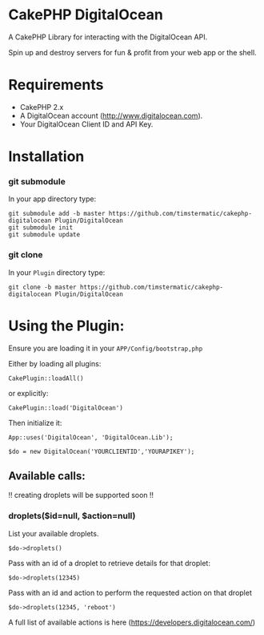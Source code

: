 CakePHP DigitalOcean
====================

A CakePHP Library for interacting with the DigitalOcean API.

Spin up and destroy servers for fun & profit from your web app or the shell.

# Requirements

* CakePHP 2.x
* A DigitalOcean account (http://www.digitalocean.com).
* Your DigitalOcean Client ID and API Key.

# Installation


### git submodule

In your app directory type:

```shell
git submodule add -b master https://github.com/timstermatic/cakephp-digitalocean Plugin/DigitalOcean
git submodule init
git submodule update
```

### git clone

In your `Plugin` directory type:

```shell
git clone -b master https://github.com/timstermatic/cakephp-digitalocean Plugin/DigitalOcean
```

# Using the Plugin:

Ensure you are loading it in your `APP/Config/bootstrap,php`

Either by loading all plugins:

`CakePlugin::loadAll()`

or explicitly:

`CakePlugin::load('DigitalOcean')`

Then initialize it:

`App::uses('DigitalOcean', 'DigitalOcean.Lib');`

`$do = new DigitalOcean('YOURCLIENTID','YOURAPIKEY');`


## Available calls:

!! creating droplets will be supported soon !!

### droplets($id=null, $action=null)

List your available droplets.

`$do->droplets()`

Pass with an id of a droplet to retrieve details for that droplet:

`$do->droplets(12345)`

Pass with an id and action to perform the requested action on that droplet

`$do->droplets(12345, 'reboot')`

A full list of available actions is here (https://developers.digitalocean.com/)













